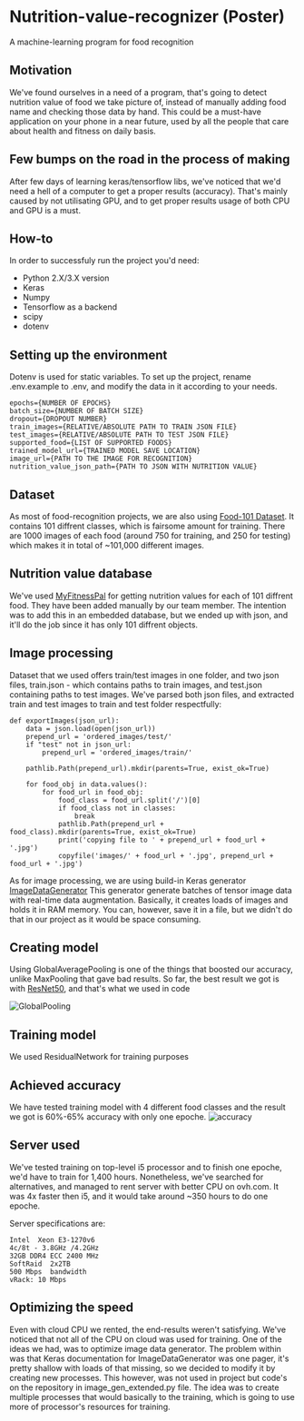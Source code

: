 # Nutrition-value-recognizer (Poster)
A machine-learning program for food recognition

## Motivation
We've found ourselves in a need of a program, that's going to detect nutrition value of food we take picture of, instead of manually adding food name
and checking those data by hand. This could be a must-have application on your phone in a near future, used by all the people that care about health and fitness
on daily basis.

## Few bumps on the road in the process of making
After few days of learning keras/tensorflow libs, we've noticed that we'd need a hell of a computer to get a proper results (accuracy).
That's mainly caused by not utilisating GPU, and to get proper results usage of both CPU and GPU is a must. 

## How-to
In order to successfuly run the project you'd need:
- Python 2.X/3.X version
- Keras
- Numpy
- Tensorflow as a backend
- scipy
- dotenv

## Setting up the environment
Dotenv is used for static variables. To set up the project, rename .env.example to .env, and modify the data in it according to your needs.
```
epochs={NUMBER OF EPOCHS}
batch_size={NUMBER OF BATCH SIZE}
dropout={DROPOUT NUMBER}
train_images={RELATIVE/ABSOLUTE PATH TO TRAIN JSON FILE}
test_images={RELATIVE/ABSOLUTE PATH TO TEST JSON FILE}
supported_food={LIST OF SUPPORTED FOODS}
trained_model_url={TRAINED MODEL SAVE LOCATION}
image_url={PATH TO THE IMAGE FOR RECOGNITION}
nutrition_value_json_path={PATH TO JSON WITH NUTRITION VALUE}
```

## Dataset
As most of food-recognition projects, we are also using [Food-101 Dataset](https://www.vision.ee.ethz.ch/datasets_extra/food-101/).
It contains 101 diffrent classes, which is fairsome amount for training. There are 1000 images of each food (around 750 for training, and 250 for testing)
which makes it in total of ~101,000 different images.

## Nutrition value database
We've used [MyFitnessPal](http://www.myfitnesspal.com/food/calorie-chart-nutrition-facts) for getting nutrition values for each of 101 diffrent food.
They have been added manually by our team member. The intention was to add this in an embedded database, but we ended up with json, and it'll do the job
since it has only 101 diffrent objects.

## Image processing
Dataset that we used offers train/test images in one folder, and two json files, train.json - which contains paths to train images, and test.json containing
paths to test images. We've parsed both json files, and extracted train and test images to train and test folder respectfully:

```
def exportImages(json_url):
	data = json.load(open(json_url))
	prepend_url = 'ordered_images/test/'
	if "test" not in json_url: 
		prepend_url = 'ordered_images/train/'

	pathlib.Path(prepend_url).mkdir(parents=True, exist_ok=True) 

	for food_obj in data.values():
		for food_url in food_obj:
			food_class = food_url.split('/')[0]
			if food_class not in classes:
				break
			pathlib.Path(prepend_url +  food_class).mkdir(parents=True, exist_ok=True) 
			print('copying file to ' + prepend_url + food_url + '.jpg')
			copyfile('images/' + food_url + '.jpg', prepend_url + food_url + '.jpg')

```

As for image processing, we are using build-in Keras generator [ImageDataGenerator](https://keras.io/preprocessing/image/)
This generator generate batches of tensor image data with real-time data augmentation. Basically, it creates loads of images and holds it in RAM memory. You can, however,
save it in a file, but we didn't do that in our project as it would be space consuming.

## Creating model
Using GlobalAveragePooling is one of the things that boosted our accuracy, unlike MaxPooling that gave bad results.
So far, the best result we got is with [ResNet50](https://keras.io/applications/#resnet50), and that's what we used in code

![GlobalPooling](https://alexisbcook.github.io/assets/global_average_pooling.png "GlobalPooling")

## Training model
We used ResidualNetwork for training purposes

## Achieved accuracy
We have tested training model with 4 different food classes and the result we got is 60%-65% accuracy with only one epoche.
![accuracy](https://i.imgur.com/wB5dJPa.png "accuracy")

## Server used
We've tested training on top-level i5 processor and to finish one epoche, we'd have to train for 1,400 hours. Nonetheless, we've searched for alternatives, and managed to rent
server with better CPU on ovh.com. It was 4x faster then i5, and it would take around ~350 hours to do one epoche.

Server specifications are:
```
Intel  Xeon E3-1270v6
4c/8t - 3.8GHz /4.2GHz
32GB DDR4 ECC 2400 MHz
SoftRaid  2x2TB 
500 Mbps  bandwidth
vRack: 10 Mbps
```

## Optimizing the speed
Even with cloud CPU we rented, the end-results weren't satisfying. We've noticed that not all of the CPU on cloud was used for training. One of the ideas we had,
was to optimize image data generator. The problem within was that Keras documentation for ImageDataGenerator was one pager, it's pretty shallow with loads of that missing, so we decided to modify it by creating new processes. This however, was not used in project but code's on the repository in image_gen_extended.py file. The idea was to create multiple processes that would basically to the training, which is going to use more of processor's resources for training. 


